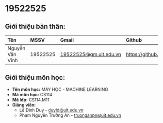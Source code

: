 # 19522525
## Giới thiệu bản thân:

|**Tên**|**MSSV**|**Gmail**|**Github**|
|:---|:---|:---|:---|
|Nguyễn Văn Vinh|19522525|19522525@gm.uit.edu.vn|https://github.com/RazLuBo|

## Giới thiệu môn học:
* __Tên môn học:__ MÁY HỌC - MACHINE LEARNING
* __Mã môn học:__ CS114
* __Mã lớp:__ CS114.M11
* __Giảng viên:__ 
  + Lê Đình Duy - duyld@uit.edu.vn
  + Phạm Nguyễn Trường An - truonganpn@uit.edu.vn
